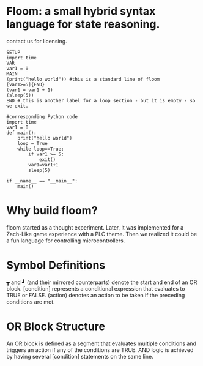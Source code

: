 # Floom: a small hybrid syntax language for state reasoning.

contact us for licensing.

    SETUP
    import time
    VAR
    var1 = 0
    MAIN
    (print("hello world")) #this is a standard line of floom
    [var1>=5]{END}
    (var1 = var1 + 1)
    (sleep(5))
    END # this is another label for a loop section - but it is empty - so we exit.
    
    #corresponding Python code
    import time
    var1 = 0
    def main():
    	print("hello world")
    	loop = True
        while loop==True:
        	if var1 >= 5:
        		exit()
        	var1=var1+1
        	sleep(5)
    
    if __name__ == "__main__":
        main()

# Why build floom? 
floom started as a thought experiment. 
Later, it was implemented for a Zach-Like game experience with a PLC theme.
Then we realized it could be a fun language for controlling microcontrollers.

# Symbol Definitions

┳ and ┛ (and their mirrored counterparts) denote the start and end of an OR block.
[condition] represents a conditional expression that evaluates to TRUE or FALSE.
(action) denotes an action to be taken if the preceding conditions are met.

# OR Block Structure
An OR block is defined as a segment that evaluates multiple conditions and triggers an action if any of the conditions are TRUE. AND logic is achieved by having several [condition] statements on the same line.
